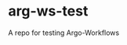 # arg-ws-test

A repo for testing Argo-Workflows




































































